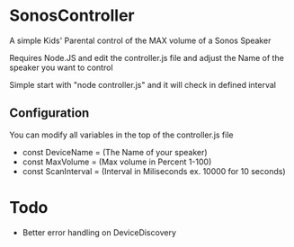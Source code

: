 # SonosController

A simple Kids' Parental control of the MAX volume of a Sonos Speaker

Requires Node.JS and edit the controller.js file and adjust the Name of the speaker you want to control

Simple start with "node controller.js" and it will check in defined interval

## Configuration

You can modify all variables in the top of the controller.js file

*  const DeviceName = (The Name of your speaker)
*  const MaxVolume = (Max volume in Percent 1-100)
*  const ScanInterval = (Interval in Miliseconds ex. 10000 for 10 seconds)

# Todo

*  Better error handling on DeviceDiscovery

